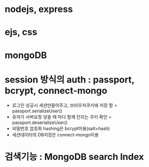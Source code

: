 # nodejs, express

# ejs, css

# mongoDB

# session 방식의 auth : passport, bcrypt, connect-mongo

- 로그인 성공시 세션만들어주고, 브라우저쿠키에 저장 함 = passport.serializeUser()
- 유저가 서버요청 넣을 때 마다 함께 던지는 쿠키 확인 = passport.deserializeUser()
- 비밀번호 암호화 hashing은 bcrypt이용(salt+hash)
- 세션데이터의 DB저장은 connect-mongo이용

# 검색기능 : MongoDB search Index
